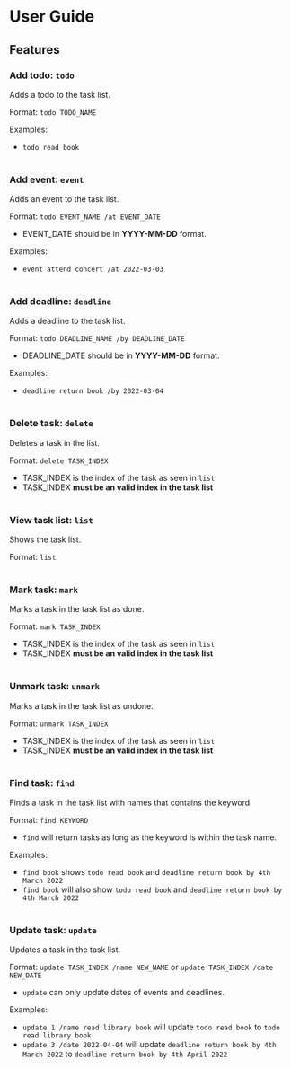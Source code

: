# User Guide

## Features 

### Add todo: `todo`

Adds a todo to the task list.

Format: `todo TODO_NAME`

Examples:

- `todo read book`<br><br>


### Add event: `event`

Adds an event to the task list.

Format: `todo EVENT_NAME /at EVENT_DATE`

- EVENT_DATE should be in **YYYY-MM-DD** format.

Examples:

- `event attend concert /at 2022-03-03`<br><br>


### Add deadline: `deadline`

Adds a deadline to the task list.

Format: `todo DEADLINE_NAME /by DEADLINE_DATE`

- DEADLINE_DATE should be in **YYYY-MM-DD** format.

Examples:

- `deadline return book /by 2022-03-04`<br><br>


### Delete task: `delete`

Deletes a task in the list.

Format: `delete TASK_INDEX`

- TASK_INDEX is the index of the task as seen in `list`
- TASK_INDEX **must be an valid index in the task list**<br><br>


### View task list: `list`

Shows the task list.

Format: `list`<br><br>


### Mark task: `mark`

Marks a task in the task list as done.

Format: `mark TASK_INDEX`

- TASK_INDEX is the index of the task as seen in `list`
- TASK_INDEX **must be an valid index in the task list**<br><br>


### Unmark task: `unmark`

Marks a task in the task list as undone.

Format: `unmark TASK_INDEX`

- TASK_INDEX is the index of the task as seen in `list`
- TASK_INDEX **must be an valid index in the task list**<br><br>


### Find task: `find`

Finds a task in the task list with names that contains the keyword.

Format: `find KEYWORD`

- `find` will return tasks as long as the keyword is within the task name.

Examples:

- `find book` shows `todo read book` and `deadline return book by 4th March 2022`
- `find book` will also show `todo read book` and `deadline return book by 4th March 2022`<br><br>


### Update task: `update`

Updates a task in the task list.

Format: `update TASK_INDEX /name NEW_NAME` or `update TASK_INDEX /date NEW_DATE`

- `update` can only update dates of events and deadlines.

Examples:

- `update 1 /name read library book` will update `todo read book` to `todo read library book`
- `update 3 /date 2022-04-04` will update `deadline return book by 4th March 2022` to `deadline return book by 4th April 2022`

